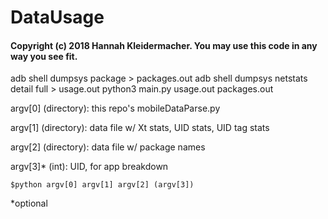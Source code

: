 # DataUsage
#### Copyright (c) 2018 Hannah Kleidermacher. You may use this code in any way you see fit.


adb shell dumpsys package  > packages.out
adb shell dumpsys netstats detail full > usage.out
python3 main.py usage.out packages.out 



argv[0] (directory): this repo's mobileDataParse.py

argv[1] (directory): data file w/ Xt stats, UID stats, UID tag stats

argv[2] (directory): data file w/ package names

argv[3]* (int): UID, for app breakdown

```
$python argv[0] argv[1] argv[2] (argv[3])
```
*optional

